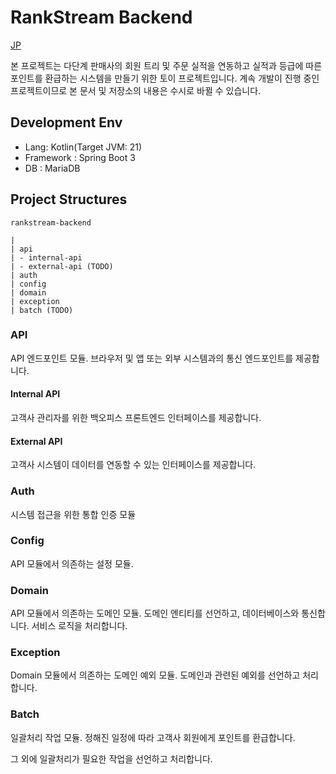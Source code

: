 # RankStream Backend

[JP](docs/README-JP.md)

본 프로젝트는 다단계 판매사의 회원 트리 및 주문 실적을 연동하고 실적과 등급에 따른 포인트를 환급하는 시스템을 만들기 위한 토이 프로젝트입니다.
계속 개발이 진행 중인 프로젝트이므로 본 문서 및 저장소의 내용은 수시로 바뀔 수 있습니다.

## Development Env

* Lang: Kotlin(Target JVM: 21)
* Framework : Spring Boot 3
* DB : MariaDB

## Project Structures

```text
rankstream-backend

|
| api
| - internal-api
| - external-api (TODO)
| auth
| config
| domain
| exception
| batch (TODO)
```

### API

API 엔드포인트 모듈. 브라우저 및 앱 또는 외부 시스템과의 통신 엔드포인트를 제공합니다.

#### Internal API

고객사 관리자를 위한 백오피스 프론트엔드 인터페이스를 제공합니다.

#### External API

고객사 시스템이 데이터를 연동할 수 있는 인터페이스를 제공합니다.

### Auth

시스템 접근을 위한 통합 인증 모듈

### Config

API 모듈에서 의존하는 설정 모듈.

### Domain

API 모듈에서 의존하는 도메인 모듈. 도메인 엔티티를 선언하고, 데이터베이스와 통신합니다.
서비스 로직을 처리합니다.

### Exception

Domain 모듈에서 의존하는 도메인 예외 모듈. 도메인과 관련된 예외를 선언하고 처리합니다.

### Batch

일괄처리 작업 모듈.
정해진 일정에 따라 고객사 회원에게 포인트를 환급합니다.

그 외에 일괄처리가 필요한 작업을 선언하고 처리합니다.
